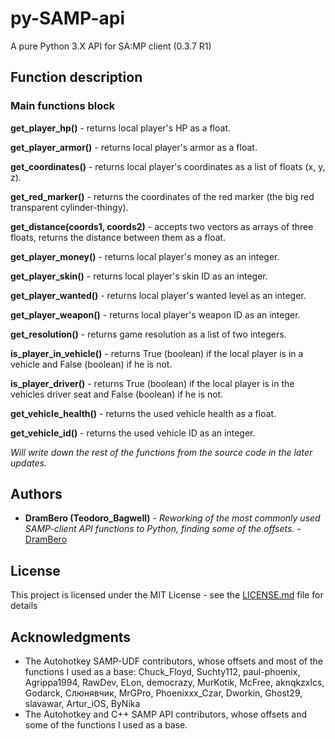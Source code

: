# py-SAMP-api

A pure Python 3.X API for SA:MP client (0.3.7 R1)

## Function description
### Main functions block
**get_player_hp()** - returns local player's HP as a float.

**get_player_armor()** - returns local player's armor as a float.

**get_coordinates()** - returns local player's coordinates as a list of floats (x, y, z).

**get_red_marker()** - returns the coordinates of the red marker (the big red transparent cylinder-thingy).

**get_distance(coords1, coords2)** - accepts two vectors as arrays of three floats, returns the distance between them as a float.

**get_player_money()** - returns local player's money as an integer.

**get_player_skin()** - returns local player's skin ID as an integer.

**get_player_wanted()** - returns local player's wanted level as an integer.

**get_player_weapon()** - returns local player's weapon ID as an integer.

**get_resolution()** - returns game resolution as a list of two integers.

**is_player_in_vehicle()** - returns True (boolean) if the local player is in a vehicle and False (boolean) if he is not.

**is_player_driver()** - returns True (boolean) if the local player is in the vehicles driver seat and False (boolean) if he is not.

**get_vehicle_health()** - returns the used vehicle health as a float.

**get_vehicle_id()** - returns the used vehicle ID as an integer.

*Will write down the rest of the functions from the source code in the later updates.*

## Authors

* **DramBero (Teodoro_Bagwell)** - *Reworking of the most commonly used SAMP-client API functions to Python, finding some of the offsets.* - [DramBero](https://github.com/DramBero)

## License

This project is licensed under the MIT License - see the [LICENSE.md](LICENSE.md) file for details

## Acknowledgments

* The Autohotkey SAMP-UDF contributors, whose offsets and most of the functions I used as a base: Chuck_Floyd, Suchty112, paul-phoenix, Agrippa1994, RawDev, ELon, democrazy, MurKotik, McFree, aknqkzxlcs, Godarck, Слюнявчик, MrGPro, Phoenixxx_Czar, Dworkin, Ghost29, slavawar, Artur_iOS, ByNika
* The Autohotkey and C++ SAMP API contributors, whose offsets and some of the functions I used as a base.
